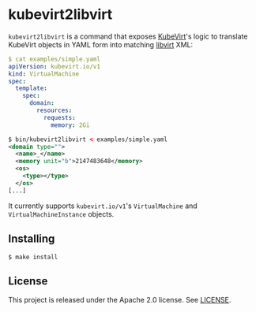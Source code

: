 # kubevirt2libvirt

`kubevirt2libvirt` is a command that exposes [KubeVirt]'s logic to translate
KubeVirt objects in YAML form into matching [libvirt] XML:

```yaml
$ cat examples/simple.yaml
apiVersion: kubevirt.io/v1
kind: VirtualMachine
spec:
  template:
    spec:
      domain:
        resources:
          requests:
            memory: 2Gi
```

```xml
$ bin/kubevirt2libvirt < examples/simple.yaml
<domain type="">
  <name>_</name>
  <memory unit="b">2147483648</memory>
  <os>
    <type></type>
  </os>
[...]
```

It currently supports `kubevirt.io/v1`'s `VirtualMachine` and
`VirtualMachineInstance` objects.

## Installing

```console
$ make install
```

## License

This project is released under the Apache 2.0 license. See [LICENSE](LICENSE).

[KubeVirt]: https://kubevirt.io/
[libvirt]: https://libvirt.org/
